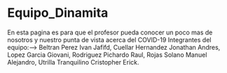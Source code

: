 # Equipo_Dinamita

En esta pagina es para que el profesor pueda conocer un poco mas de nosotros y nuestro punta de vista acerca del COVID-19
Integrantes del equipo:--> Beltran Perez Ivan Jafifd, Cuellar Hernandez Jonathan Andres, Lopez Garcia Giovani, Rodriguez Pichardo Raul,
Rojas Solano Manuel Alejandro, Utrilla Tranquilino Cristopher Erick.

